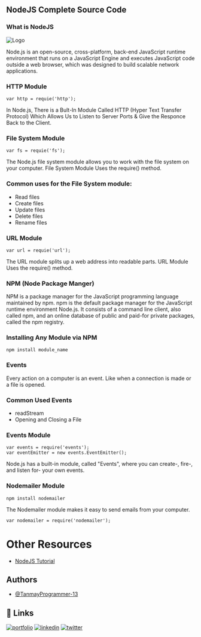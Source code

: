 ## NodeJS Complete Source Code
### What is NodeJS 

![Logo](https://upload.wikimedia.org/wikipedia/commons/thumb/7/7e/Node.js_logo_2015.svg/2560px-Node.js_logo_2015.svg.png)

Node.js is an open-source, cross-platform, back-end JavaScript runtime environment that runs on a JavaScript Engine and executes JavaScript code outside a web browser, which was designed to build scalable network applications.

### HTTP Module
```
var http = requie('http');
```
In Node.js, There is a Bult-In Module Called HTTP (Hyper Text Transfer Protocol) Which Allows Us to Listen to Server Ports & Give the Responce Back to the Client.

### File System Module
```
var fs = requie('fs');
```
The Node.js file system module allows you to work with the file system on your computer.
File System Module Uses the require() method.

### Common uses for the File System module:
- Read files
- Create files
- Update files
- Delete files
- Rename files

### URL Module
```
var url = requie('url');
```
The URL module splits up a web address into readable parts.
URL Module Uses the require() method.

### NPM (Node Package Manger)
NPM is a package manager for the JavaScript programming language maintained by npm. npm is the default package manager for the JavaScript runtime environment Node.js. It consists of a command line client, also called npm, and an online database of public and paid-for private packages, called the npm registry. 

### Installing Any Module via NPM

```
npm install module_name
```

### Events
Every action on a computer is an event. Like when a connection is made or a file is opened.

### Common Used Events
- readStream
- Opening and Closing a File

### Events Module

```
var events = require('events');
var eventEmitter = new events.EventEmitter();
```

Node.js has a built-in module, called "Events", where you can create-, fire-, and listen for- your own events.

### Nodemailer Module

```
npm install nodemailer
```

The Nodemailer module makes it easy to send emails from your computer.

```
var nodemailer = require('nodemailer');
```

# Other Resources


- [NodeJS Tutorial](https://mrprogrammer.in/index.php/getting-started-nodejs-writing-hello-world-node-js-tutorial-1)


## Authors

- [@TanmayProgrammer-13](https://github.com/TanmayProgrammer-13)


## 🔗 Links
[![portfolio](https://img.shields.io/badge/my_portfolio-000?style=for-the-badge&logo=ko-fi&logoColor=white)](https://tanmaysinha.netlify.app/)
[![linkedin](https://img.shields.io/badge/linkedin-0A66C2?style=for-the-badge&logo=linkedin&logoColor=white)](https://www.linkedin.com/in/tanmay-sinha-2b807721a/)
[![twitter](https://img.shields.io/badge/twitter-1DA1F2?style=for-the-badge&logo=twitter&logoColor=white)](https://twitter.com/MrProgrammer21)








